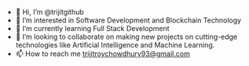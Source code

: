 - 👋 Hi, I’m @trijitgithub
- 👀 I’m interested in Software Development and Blockchain Technology
- 🌱 I’m currently learning Full Stack Development
- 💞️ I’m looking to collaborate on making new projects on cutting-edge technologies like Artificial Intelligence and Machine Learning. 
- 📫 How to reach me trijitroychowdhury93@gmail.com

<!---
trijitgithub/trijitgithub is a ✨ special ✨ repository because its `README.md` (this file) appears on your GitHub profile.
You can click the Preview link to take a look at your changes.
--->
